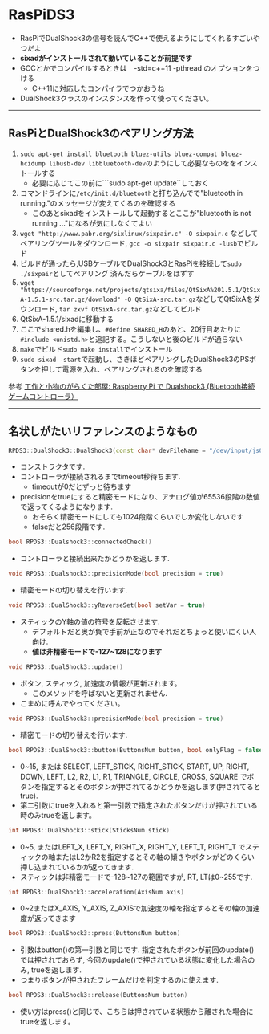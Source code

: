 # RasPiDS3
* RasPiでDualShock3の信号を読んでC++で使えるようにしてくれるすごいやつだよ
* **sixadがインストールされて動いていることが前提です**
* GCCとかでコンパイルするときは　-std=c++11 -pthread のオプションをつける
    * C++11に対応したコンパイラでつかおうね
* DualShock3クラスのインスタンスを作って使ってください。
 
---
## RasPiとDualShock3のペアリング方法
1. ```sudo apt-get install bluetooth bluez-utils bluez-compat bluez-hcidump libusb-dev libbluetooth-dev```のようにして必要なものををインストールする
   * 必要に応じてこの前に```sudo apt-get update``しておく
2. コマンドラインに```/etc/init.d/bluetooth```と打ち込んでで"bluetooth in running."のメッセージが変えてくるのを確認する
   * このあとsixadをインストールして起動するとここが"bluetooth is not running ..."になるが気にしなくてよい
3. ```wget "http://www.pabr.org/sixlinux/sixpair.c" -O sixpair.c``` などしてペアリングツールをダウンロード, ```gcc -o sixpair sixpair.c -lusb```でビルド
4. ビルドが通ったら,USBケーブルでDualShock3とRasPiを接続して```sudo ./sixpair```としてペアリング 済んだらケーブルをはずす
5. ```wget "https://sourceforge.net/projects/qtsixa/files/QtSixA%201.5.1/QtSixA-1.5.1-src.tar.gz/download" -O QtSixA-src.tar.gz```などしてQtSixAをダウンロード, ```tar zxvf QtSixA-src.tar.gz```などしてビルド
6. QtSixA-1.5.1/sixadに移動する
7. ここでshared.hを編集し、```#define SHARED_H```のあと、20行目あたりに```#include <unistd.h>```と追記する。こうしないと後のビルドが通らない
8. ```make```でビルド```sudo make install```でインストール
9. ```sudo sixad -start```で起動し、さきほどペアリングしたDualShock3のPSボタンを押して電源を入れ、ペアリングされるのを確認する

 参考 [工作と小物のがらくた部屋: Raspberry Pi で Dualshock3 (Bluetooth接続ゲームコントローラ）]( http://junkroom2cyberrobotics.blogspot.jp/2013/03/raspberry-pi-dualshock3-bluetooth.html)

---
## 名状しがたいリファレンスのようなもの
```cpp
RPDS3::DualShock3::DualShock3(const char* devFileName = "/dev/input/js0", bool precision = false, int timeout = 0)
```
* コンストラクタです.
* コントローラが接続されるまでtimeout秒待ちます.
    * timeoutが0だとずっと待ちます
* precisionをtrueにすると精密モードになり、アナログ値が65536段階の数値で返ってくるようになります. 
    * おそらく精密モードにしても1024段階くらいでしか変化しないです
    * falseだと256段階です.

```cpp
bool RPDS3::Dualshock3::connectedCheck()
```
* コントローラと接続出来たかどうかを返します.

```cpp
void RPDS3::Dualshock3::precisionMode(bool precision = true)
```
* 精密モードの切り替えを行います.

```cpp
void RPDS3::DualShock3::yReverseSet(bool setVar = true)
```
* スティックのY軸の値の符号を反転させます.
    * デフォルトだと奥が負で手前が正なのでそれだとちょっと使いにくい人向け.
    * **値は非精密モードで-127~128になります**

```cpp
void RPDS3::DualShock3::update()
```
* ボタン, スティック, 加速度の情報が更新されます。
    * このメソッドを呼ばないと更新されません.
* こまめに呼んでやってください。

```cpp
void RPDS3::DualShock3::precisionMode(bool precision = true)
```
* 精密モードの切り替えを行います.

```cpp
bool RPDS3::DualShock3::button(ButtonsNum button, bool onlyFlag = false)
```
* 0~15, または SELECT, LEFT_STICK, RIGHT_STICK, START, UP, RIGHT, DOWN, LEFT, L2, R2, L1, R1, TRIANGLE, CIRCLE, CROSS, SQUARE でボタンを指定するとそのボタンが押されてるかどうかを返します(押されてるとtrue).
* 第二引数にtrueを入れると第一引数で指定されたボタンだけが押されている時のみtrueを返します。

```cpp
int RPDS3::DualShock3::stick(SticksNum stick)
```
* 0~5, またはLEFT_X, LEFT_Y, RIGHT_X, RIGHT_Y, LEFT_T, RIGHT_T でスティックの軸またはL2かR2を指定するとその軸の傾きやボタンがどのくらい押し込まれているかが返ってきます.
* スティックは非精密モードで-128~127の範囲ですが, RT, LTは0~255です.

```cpp
int RPDS3::DualShock3::acceleration(AxisNum axis)
```
* 0~2またはX_AXIS, Y_AXIS, Z_AXISで加速度の軸を指定するとその軸の加速度が返ってきます

```cpp
bool RPDS3::DualShock3::press(ButtonsNum button)
```
* 引数はbutton()の第一引数と同じです. 指定されたボタンが前回のupdate()では押されておらず, 今回のupdate()で押されている状態に変化した場合のみ, trueを返します.
* つまりボタンが押されたフレームだけを判定するのに使えます.

```cpp
bool RPDS3::DualShock3::release(ButtonsNum button)
```
* 使い方はpress()と同じで、こちらは押されている状態から離された場合にtrueを返します。
